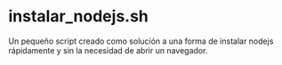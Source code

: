 # instalar_nodejs.sh
Un pequeño script creado como solución a una forma de instalar nodejs rápidamente y sin la necesidad de abrir un navegador.
